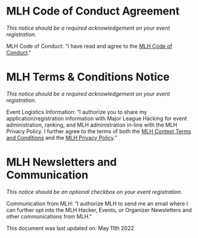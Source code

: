 # MLH Code of Conduct Agreement

*This notice should be a required acknowledgement on your event registration.*

MLH Code of Conduct: "I have read and agree to the [MLH Code of Conduct](https://mlh.io/code-of-conduct)."

# MLH Terms & Conditions Notice

*This notice should be a required acknowledgement on your event registration.*

Event Logistics Information: “I authorize you to share my application/registration information with Major League Hacking for event administration, ranking, and MLH administration in-line with the MLH Privacy Policy. I further agree to the terms of both the [MLH Contest Terms and Conditions](https://github.com/MLH/mlh-policies/blob/main/contest-terms.md) and the [MLH Privacy Policy](https://mlh.io/privacy).”


# MLH Newsletters and Communication

*This notice should be an optional checkbox on your event registration.*

Communication from MLH: “I authorize MLH to send me an email where I can further opt into the MLH Hacker, Events, or Organizer Newsletters and other communications from MLH." 

This document was last updated on: 
May 11th 2022
